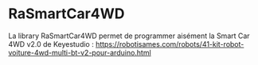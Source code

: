 # RaSmartCar4WD
La library RaSmartCar4WD permet de programmer aisément la Smart Car 4WD v2.0 de Keyestudio :
https://robotisames.com/robots/41-kit-robot-voiture-4wd-multi-bt-v2-pour-arduino.html

